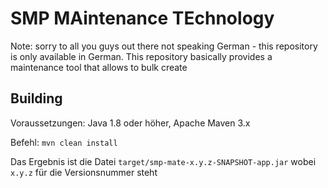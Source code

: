 # SMP MAintenance TEchnology

Note: sorry to all you guys out there not speaking German - this repository is only available in German. This repository basically provides a maintenance tool that allows to bulk create  

## Building

Voraussetzungen: Java 1.8 oder höher, Apache Maven 3.x

Befehl: `mvn clean install`

Das Ergebnis ist die Datei `target/smp-mate-x.y.z-SNAPSHOT-app.jar` wobei `x.y.z` für die Versionsnummer steht
